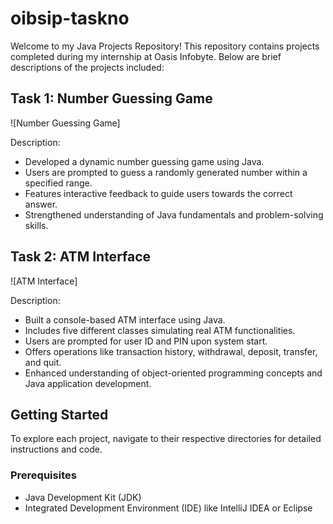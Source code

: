 # oibsip-taskno

Welcome to my Java Projects Repository! This repository contains projects completed during my internship at Oasis Infobyte. Below are brief descriptions of the projects included:

## Task 1: Number Guessing Game

![Number Guessing Game]

Description:
- Developed a dynamic number guessing game using Java.
- Users are prompted to guess a randomly generated number within a specified range.
- Features interactive feedback to guide users towards the correct answer.
- Strengthened understanding of Java fundamentals and problem-solving skills.

## Task 2: ATM Interface

![ATM Interface]

Description:
- Built a console-based ATM interface using Java.
- Includes five different classes simulating real ATM functionalities.
- Users are prompted for user ID and PIN upon system start.
- Offers operations like transaction history, withdrawal, deposit, transfer, and quit.
- Enhanced understanding of object-oriented programming concepts and Java application development.

## Getting Started

To explore each project, navigate to their respective directories for detailed instructions and code.

### Prerequisites

- Java Development Kit (JDK)
- Integrated Development Environment (IDE) like IntelliJ IDEA or Eclipse


